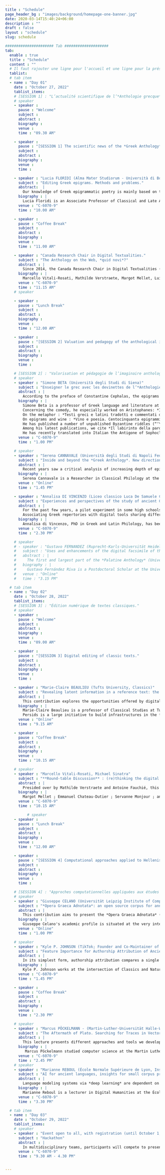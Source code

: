 ```yaml
---
title : "Schedule"
page_header_bg : "images/background/homepage-one-banner.jpg"
date: 2020-03-14T15:40:24+06:00
description : ""
draft : false
layout : "schedule"
slug: schedule

###################### Tab ####################
tab:
  enable : true
  title : "Schedule"
  content : ""
  # Il faut rajouter une ligne pour l'accueil et une ligne pour la présentation/introduction ; pour les temps de discussion.., la pause dej,..
  tablist:
  # tab item
  - name : "Day 01"
    date : "October 27, 2022"
    tablist_items:
    # [SESSION 1] : "L’actualité scientifique de l’*Anthologie grecque*."
    # speaker
    - speaker :
      pause : "Welcome"
      subject :
      abstract :
      biography :
      venue :
      time : "09.30 AM"

    - speaker :
      pause : "[SESSION 1] The scientific news of the *Greek Anthology*."
      subject :
      abstract :
      biography :
      venue :
      time : 

    - speaker : "Lucia FLORIDI (Alma Mater Studiorum - Università di Bologna)"
      subject : "Editing Greek epigrams. Methods and problems."
      abstract:  |
        Our knowledge of Greek epigrammatic poetry is mainly based on two fundamental works: the *Palatine Anthology* (PA) and the *Anthology of Planudes* (APl). Minor works are added to these, called *Syllogae Minores*. Some epigrams are also known through indirect tradition (authors like Athenaeus), or transmitted from *papyri* or inscriptions. The editors of the Anthology are thus confronted with a complex and changing textual translation, ranging from a textus unicus to much more varied situations. I will illustrate, in the course of my presentation, the main problems - of critical, textual and exegetical nature - that I have encountered in my capacity as editor of several epigrammatic authors (Strato, Lucillius, Hedylus in particular).
      biography : |
        Lucia Floridi is an Associate Professor of Classical and Late Antique Philology (L-FIL-LET/05 FILOLOGIA CLASSICA) at the Department of Classical Philology and Italianistics of the Alma Mater Studiorum - University of Bologna. Her main research interests are Greek and Latin epigrams, with a focus on the erotic and scoptic genres, Hellenistic poetry, prose poetry of the Imperial Age, and the relationship between literature and visual arts. Among her major publications are *Stratone di Sardi. Epigrammi* (Edizioni Dell’Orso, 2007), *Lucillio. Epigrammi* (De Gruyter, 2014), *Edilo. Epigrammi* (De Gruyter, 2020), as well as numerous contributions on authors such as Pallas, Ausonius, Longo Sophista, and Lucian.
      venue : "C-6070-9"
      time : "10.00 AM"

    - speaker :
      pause : "Coffee Break"
      subject :
      abstract :
      biography :
      venue :
      time : "11.00 AM"

    - speaker : "Canada Research Chair in Digital Textualities."
      subject : "The Anthology on the Web, *quid novi*?"
      abstract : |
        Since 2014, the Canada Research Chair in Digital Textualities (CRCDT) is working on a wide project: the Greek Anthology Collaborative Digital Edition. Just like the anthological corpus, the edition's platform has undergone multiple reconfigurations. This talk aims to review the challenges and stakes of this vast project and to specify its technical ins and outs.  
      biography : |
        Marcello Vitali-Rosati, Mathilde Verstraete, Margot Mellet, Luiz Capelo 
      venue : "C-6070-9"
      time : "11.15 AM"
    # speaker

    - speaker :
      pause : "Lunch Break"
      subject :
      abstract :
      biography :
      venue :
      time : "12.00 AM"

    - speaker :
      pause : "[SESSION 2] Valuation and pedagogy of the anthological imagination."
      subject :
      abstract :
      biography :
      venue :
      time : 

    # [SESSION 2] : "Valorisation et pédagogie de l’imaginaire anthologique."
    # speaker
    - speaker : "Simone BETA (Università degli Studi di Siena)"
      subject : "Enseigner le grec avec les devinettes de l’*Anthologie Palatine*."
      abstract : |
        According to the preface of Constantine Cephalas, the epigrams of the fourteenth book of the *Palatine Anthology* had a pedagogical purpose: the problems were useful to teach mathematics; the riddles to teach the language. Can these last enigmatic epigrams be useful today to teach Greek language and, in addition, classical mythology? By comparing these little poems to other poetic riddles testified in Greek and Byzantine literature, this paper will prove that the pedagogical function evoked by Cephalas can still be exploited today.
      biography : |
        Simone Beta is a professor of Greek language and literature at the University of Siena. His research interests focus on the ancient theater and its fortune (especially Greek comedy), metaphor, epigrams and enigmas, wine and symposia. 
        Concerning the comedy, he especially worked on Aristophanes: *Il linguaggio nella commedia di Aristofane : parola positiva e parola negativa nella commedia antica*, Roma 2004 ; "The Metamorphosis of a Greek Comedy and its Protagonist: Some Musical Versions of Aristophanes’ Lysistrata”, in P. Brown & S. Ograjensek (eds.), *Ancient Drama in Music for the Modern Stage*, Oxford and New York 2010, 240-57 ; “Attend, o Muse, Our Holy Dances and Come to Rejoice in Our Songs: The Reception of Aristophanes in the Modern Musical Theater”, in S. Douglas Olson (ed.), *Ancient Comedy and Reception. Essays in Honor of Jeffrey Henderson*, Berlin and Boston 2013, 824-48 ; *La donna che sconfigge la guerra : Lisistrata racconta la sua storia*, Roma 2022.
        On the metaphor : *Testi greci e latini tradotti e commentati da Giulio Guidorizzi e Simone Beta*, Pisa 2000. 
        On epigrams and wine : *Vino e poesia. Centocinquanta epigrammi greci sul vino, a cura di S. Beta*, Milano 2006. 
        He has published a number of unpublished Byzantine riddles (“‘You possess me, you bring me with you, I am a part of you’: a new Byzantine riddle in the Pal. gr. 116”, *BZ* 107, 2014, 37-50 ; “An Enigmatic Literature. Interpreting an Unedited Collection of Byzantine Riddles in a Manuscript of Cardinal Bessarion”, *DOP* 68, 2014, 211-40 ; “A Challenge to the Reader. The Twelve Byzantine Riddles of Pal. gr. 356”, *JÖB* 66, 2016, 11-32 ; “Lessing e gli enigmi. I quattro indovinelli bizantini del Gudianus Gr. 77”, *RCCM*, forthcoming).
        Among his latest publications, we cite *Il labirinto della parola. Enigmi, oracoli e sogni nella cultura antica*, Torino 2016 ; *Io, un manoscritto: l’Antologia Palatina si racconta*, Roma 2019. 
        He has recently translated into Italian the Antigone of Sophocles (Milano 2020) and the Lysistrata of Aristophanes (Milano 2020).
      venue : "C-6070-9"
      time : "1.00 PM"

    # speaker
    - speaker : "Serena CANNAVALE (Università degli Studi di Napoli Federico II)"
      subject : "Inside and beyond the *Greek Anthology*. New directions and challenges in the study of Callimachean epigrams."
      abstract : | 
        Recent years saw a critical analysis of increasing depth of epigrammatic literature, resulting in large-scale studies both on epigrams of epigraphic tradition and on those of literary tradition, and their mutual interplay. Such interest was mostly encouraged by the publication of the Posidippus papyrus, which stimulated new studies on the construction of ancient anthologies and on the arrangement of books of epigrams. Nevertheless, the lack of a recent edition with commentary of Callimachus' epigrams stands out very conspicuously, even though many individual poems have been the object of accurate analysis in valuable papers and monographic studies. Moving from these important recent acquisitions, it is now evident that a modern commentary to Callimachean epigrams should link the individual texts to the epigrammatic tradition as a whole, focusing both on the literary parallels within the Greek Anthology and on their epigraphic counterparts. The present paper suggests to apply this approach through three lines of investigation: 1) paying attention to traditional epigrammatic sub-genres (votive, sepulchral, epideictic, erotic, etc.) and to their realizations within the Callimachean corpus, all the while considering how traditional categories have permeable boundaries that are not so easily traced (consider for example the problematic case of the label of “epideictic” or “ecphrastic” epigram); 2) studying the continuity of transversal topoi and motifs through these sub-genres (e.g. epigrams on misanthropes; epigrams on poets or poetic works; bucolic themes); 3) considering the possibility to relate Callimachus’ epigrams to less known typologies, like those emerging from the Posidippus papyrus (e.g. *nauagika*).
      biography : |
        Serena Cannavale is a Researcher in Classical Philology at the Department of Humanities (‘Dipartimento di Studi Umanistici’) of the University of Naples Federico II. Her main research interests are related to Hellenistic epigrams, ancient theatre and the history of classical studies. She has held seminars and lectures in both national and international conferences and published several papers and essays about the history of the Callimachean epigrams' text and their exegesis; the tradition and the reception of classical myths in epigrams from the Hellenistic and the Imperial periods; theatre in ancient Campania. She is editor-in-chief of the journal *Atene e Roma* and she is involved in the International Project “Dictionnaire de l’épigramme littéraire dans l’Antiquité grecque et romaine” (Directors: Doris Meyer et Céline Urlacher-Becht).
      venue : "Online"
      time : "1.45 PM"

    - speaker : "Annalisa DI VINCENZO (Liceo classico Luca De Samuele Cagnazzi, Altamura)"
      subject : "Experiences and perspectives of the study of ancient Greek between school and *Digital Humanities*: a possible *Fortleben* of the *Palatine Anthology*."
      abstract : |
        For the past few years, a pilot experiment in some high schools has been trying to create a way of working in the field of Digital Humanities on the basis of Greek texts : starting from knowledge to elaborate a research paradigm through translation. Epigrams from the Palatine Anthology are translated in participatory translation workshops starting with the digital version of the ancient manuscript from the 10th century BCE. C., put online by the Perseus Project. On the basis of the Greek poetic text, this practice seeks to identify a possible *Fortleben* of ancient Wisdom in contemporary culture (from music to iconographic arts).
        Associating Greek repertories with digital tools sharing different translations and connections to contemporary culture (cf. Website Anthologiagraeca.org) goes to fill a gap and builds a useful bridge between the school system and the Academia.
      biography : |
        Annalisa di Vincenzo, PhD in Greek and Latin Philology, has been teaching Classics at the Liceo Classico Luca de Samuele Cagnazzi in Altamura since 2005. Following a specialization in software development for didactics, her teaching methods are motivated by the inclusion of digital tools in the classroom. For several years, the Greek Anthology project held at the CRCDT has benefitted from important contributions thanks to the involvement of her students in the editing process on the project's platform.
      venue : "C-6070-9"
      time : "2.30 PM"

    # speaker
    # - speaker : "Gustavo FERNANDEZ (Ruprecht-Karls-Universität Heidelberg. University Library ; Collaborative Research Center 933 'Material Text Cultures')"
    #   subject : "Uses and enhancements of the digital facsimile of the *Palatine Anthology*."
    #   abstract : |
    #     The first and largest part of the *Palatine Anthology* (University Library of Heidelberg, Codex Palatinus Graecus 23) has been available as a digital facsimile since 2009. Since then scholars and anyone interested can freely access high quality images of the codex which was previously only available in critical editions or rare and expensive printed facsimiles. This presentation will examine the features of the digital facsimile and its presentation in the website of the University Library of Heidelberg which uses the software DWork. Particular attention will be given to the annotations created jointly and cooperatively between scholars in Heidelberg and Montreal. Finally, existing cases and future possibilities of reuse of the images will be discussed.
    #   biography : |
    #     Gustavo Fernández Riva is a Postdoctoral Scholar at the University of Heidelberg (Germany). As a member of the Collaborative Research Centre ‘Material Text Cultures’, he develops tools for editing and researching pre-modern written objects. He studied medieval literature at the universities of Buenos Aires (Argentina) and Porto (Portugal). His Ph.D. dissertation included a critical edition in TEI and Spanish translation of texts by the Middle High German poet Konrad von Würzburg. His current research projects include using network analysis to study shared manuscript transmission of medieval texts and the creation of an open, collaborative dataset of philological stemmata.
    #   venue : "Online"
    #   time : "3.15 PM"

  # tab item
  - name : "Day 02"
    date : "October 28, 2022"
    tablist_items:
    # [SESSION 3] : "Édition numérique de textes classiques."
    # speaker
    - speaker :
      pause : "Welcome"
      subject :
      abstract :
      biography :
      venue :
      time : "09.00 AM"

    - speaker :
      pause : "[SESSION 3] Digital editing of classic texts."
      subject :
      abstract :
      biography :
      venue :
      time : 

    - speaker : "Marie-Claire BEAULIEU (Tufts University, Classics)"
      subject : "Revealing latent information in a reference text: the digital edition of the *Glossary of Greek Birds*"
      abstract : |
        This contribution explores the opportunities offered by digital publishing for non-linear texts. Like the *Palatine Anthology*, D'Arcy Thompson's *Glossary of Greek Birds* (1896 and 1936) was designed to be read flexibly according to the reader's interests and cross-reference networks. While it is primarily a reference work - essentially a list of Greek bird names combined with ornithological identification through descriptions provided by ancient texts - the most interesting aspect of the *Glossary* is what it does not explicitly say, for the references to the ancient texts cover a wealth of information about the literary, mythological, and historical associations of the birds cited as well as the relationships among them. This paper will detail the encoding techniques and processes such as formal concept analysis employed by the project to bring out this information and use it as a tool to navigate through the text.
      biography : |
        Marie-Claire Beaulieu is a professor of Classical Studies at Tufts University. Her main areas of research are Greek mythology (including Greek religion, the role of women in Greek mythology) and Digital Humanities. She co-directed the Perseids project. 
        Persids is a large initiative to build infrastructures in the field of digital humanities, through the design of collaborative editing and annotation software. Marie-Claire Beaulieu is also interested in the use of the digital medium to foster greater engagement with the ancient world through the study of language, art and culture.
      venue : "Online"
      time : "9.15 AM"

    - speaker :
      pause : "Coffee Break"
      subject :
      abstract :
      biography :
      venue :
      time : "10.15 AM"

    # speaker
    - speaker : "Marcello Vitali-Rosati, Michael Sinatra"
      subject : "**Round-table Discussion** : (re)thinking the digital."
      abstract : |
        Presided over by Mathilde Verstraete and Antoine Fauchié, this round-table aims to think and redefine the most basic aspects of digital technologies in the practices of speakers from various backgrounds. 
      biography : |
        Margot Mellet ; Emmanuel Chateau-Dutier ; Servanne Monjour ; and many more. 
      venue : "C-6070-9"
      time : "10.15 AM"

          # speaker
    - speaker :
      pause : "Lunch Break"
      subject :
      abstract :
      biography :
      venue :
      time : "12.00 AM"

    - speaker :
      pause : "[SESSION 4] Computational approaches applied to Hellenistic studies."
      subject :
      abstract :
      biography :
      venue :
      time :  

    # [SESSION 4] : "Approches computationnelles appliquées aux études hellénistiques."
    # speaker
    - speaker : "Giuseppe CELANO (Universität Leipzig Institute of Computer Science)"
      subject : "*Opera Graeca Adnotata*: an open source corpus for annotated Ancient Greek texts."
      abstract : |
        This contribution aims to present the *Opera Graeca Adnotata* (OGA) corpus. OGA provides morphosyntactic annotations for most Ancient Greek texts of the Perseus Digital Library. More precisely, OGA contains 489 annotated files (6,488,472 tokens and 347,517 sentences). In order for the corpus to be scalable, annotations in OGA are standoff following the PAULA XML formalism. Currently, the OGA corpus represents the largest open source annotated resource for Ancient Greek, in that both texts and the attached annotations can be freely queried and reused under a CC BY-NC 4.0 licence.
      biography : |
        Giuseppe Celano's academic profile is situated at the very interface between humanities (linguistics and classics) and computer science. he started his academic career as a classicist, with a focus on the study of Ancient Greek and Latin grammar. He earned his PhD in Classical Philology in 2008, with a thesis on word order in Plato's Phaedo. He was a research fellow for a German-Italian research project on argument structure in Ancient Greek and Yucatec Maya, run at the University of Erfurt and Pavia, in 2012-2013. Subsequently, in late 2013, he joined the Humboldt Chair of Digital Humanities at Leipzig University to work on the treebank of Ancient Greek and Latin. In April 2018, he joined the Natural Language Processing group of Leipzig University, where he worked until September 2018 on a DFG (Deutsche Forschungsgemeinschaft) project on actionality classes and coding asymmetries. In the same Institute, he has been an independent DFG researcher since October 2018, working on annotation of Ancient Greek and Latin data. 
      venue : "Online"
      time : "1.00 PM"

    # speaker
    - speaker : "Kyle P. JOHNSON (TikTok; Founder and Co-Maintainer of the Classical Language Toolkit (CLTK))"
      subject : "Feature Importance for Authorship Attribution of Ancient Greek Pseudepigrapha and Forgeries."
      abstract : |
        In its simplest form, authorship attribution compares a single suspect text to a larger body of known-authentic texts by identifying anachronisms of history, grammar, and vocabulary. For instance, Lorenzo Valla refuted ancient authorship of the *Donatio Constantini* by finding grammatical mistakes and turns of phrase that would have been implausible in the 4th century. While the textual critic chooses distinguishing characteristics relevant to the investigation of a specific text, can we generalize about how useful particular features are across all authorship inquiries? This lecture provides quantitative information about the relative importance of categories of features (part-of-speech, syntax, vocabulary, and semantics) to three types of authorship attribution tasks: 1) disambiguation of two authors of the same genre (e.g., Thucydides vs. Polybius); 2) pseudepigrapha, anonymous texts mistakenly attributed during antiquity or the Middle Ages to a known author (e.g., Aristotle vs. Pseudo-Aristotle); and 3) forgeries from the Renaissance through the early Modern era (e.g., Erasmus's *De duplici martyrio*). In a series of experiments, attribution of dubious texts is approached as a supervised machine learning task. Using features directly from the Classical Language Toolkit (CLTK) and the same non-optimized algorithm for each comparison, this investigation provides insights into both stylometry for Ancient Greek literature and the utility of the natural language processing (NLP) for authorship attribution.
      biography : |
        Kyle P. Johnson works at the intersection of Classics and Natural Language Processing (NLP). He has a Ph.D. in Classics (NYU, 2012) and now works in industry. Having published on Homer and written a dissertation on Julius Caesar, he now devotes his research to the Classical Language Toolkit (CLTK), an open source software project that intends to offer NLP to the roughly 200 extant pre-modern languages.
      venue : "C-6070-9"
      time : "1.45 PM"

    - speaker :
      pause : "Coffee Break"
      subject :
      abstract :
      biography :
      venue :
      time : "2.30 PM"

    # speaker
    - speaker : "Marcus PÖCKELMANN - (Martin-Luther-Universität Halle-Wittenberg, Institute of Computer Science)"
      subject : "The Aftermath of Plato. Searching for Traces in Vector Space."
      abstract : |
        This lecture presents different approaches and tools we developed within the project Digital Plato for the investigation of the aftermath and reception of Plato’s work. The essential aspect was the search for intertextual references to Plato in Ancient Greek literature, especially text passages that have been paraphrased by other authors. One of our approaches, which will be explained here in detail, makes use of word embeddings and the Word Mover’s Distance (WMD) in particular to identify them. It was integrated into a comprehensive, web-based work environment that allows the exploratory analysis of such references. In fact, the tools developed for the Platonic works became so generic, that the application for studying the development of the aftermath and reception of other ancient authors within the corpus is possible too.
      biography : |
         Marcus Pöckelmann studied computer science at the Martin Luther University Halle-Wittenberg (Master 2013) and has been a member of the research group Molitor/Ritter since 2013. Within several interdisciplinary research projects he develops web-based applications for the investigation of intertextuality together with colleagues from different disciplines of the humanities. These include the working environments *LERA* for the analysis of complex text variants for scholarly editions, and Paraphrasis for the retrieval and evaluation of paraphrased text passages in the ancient Greek literature.
      venue : "C-6070-9"
      time : "2.45 PM"
    # speaker
    - speaker : "Marianne REBOUL (École Normale Supérieure de Lyon, Institut d'histoire des représentations et des idées dans la modernité)"
      subject : "AI for ancient languages, insights for small corpus processing."
      abstract : |
        Language modeling systems via *deep learning* are dependent on clean and massive data. However, such data does not exist for all languages and all eras. It is therefore necessary to go through other less traditional ways, especially if we want to study the way ancient texts were translated. Indeed, translations are only loosely aligned with the various source texts to which they refer, especially since translation modes and requirements change over time. The challenge of AI for translatology and ancient languages is therefore, among other things, to study the evolution of the perception and transmission of ancient texts "blindly", i.e. without any theoretical preconceptions, in order to re-examine previously unverifiable hypotheses and, if necessary, to propose new ones. We propose to apply our reflection to a particular case study, the French translations of the *Iliad* and the *Odyssey* of the 16th and 17th centuries.
      biography : |
        Marianne Reboul is a lecturer in Digital Humanities at the École Normale Supérieure de Lyon, specializing in digital humanities and classics, more precisely in "digital classics". She works in particular on the application of artificial intelligence techniques to ancient languages.
      venue : "C-6070-9"
      time : "3.30 PM"

  # tab item
  - name : "Day 03"
    date : "October 29, 2022"
    tablist_items:
    # speaker
    - speaker : "Event open to all, with registration (until October 1, 2022)"
      subject : "Hackathon"
      abstract : |
        In multidisciplinary teams, participants will compete to present a prototype experimenting with algorithmic methods to explore, analyze, and discover the anthological corpus. Participants will have the opportunity to test the APIs of the project and those of our partners (such as the Palatine Library of Heidelberg, or the Perseus Digital Library), to engage in the creation of a lemmatizer for ancient Greek, or to search the anthological corpus for examples of intertextuality. This last day will allow to enhance what has been produced during the Greek Anthology project and the workshop, but also to to bring out new research potentialities.
      venue : "C-6070-9"
      time : "9.30 AM - 4.30 PM"


---
```

